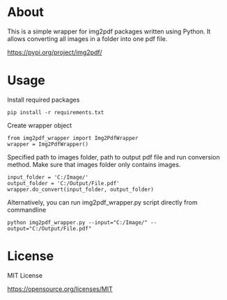 # About

This is a simple wrapper for img2pdf packages written using Python. It allows converting all images in a folder into one pdf file.

https://pypi.org/project/img2pdf/

# Usage

Install required packages 

    pip install -r requirements.txt

Create wrapper object

    from img2pdf_wrapper import Img2PdfWrapper
    wrapper = Img2PdfWrapper()

Specified path to images folder, path to output pdf file and run conversion method. Make sure that images folder only contains images.

    input_folder = 'C:/Image/'
    output_folder = 'C:/Output/File.pdf'
    wrapper.do_convert(input_folder, output_folder)

Alternatively, you can run img2pdf_wrapper.py script directly from commandline

    python img2pdf_wrapper.py --input="C:/Image/" --output="C:/Output/File.pdf"


# License

MIT License

https://opensource.org/licenses/MIT